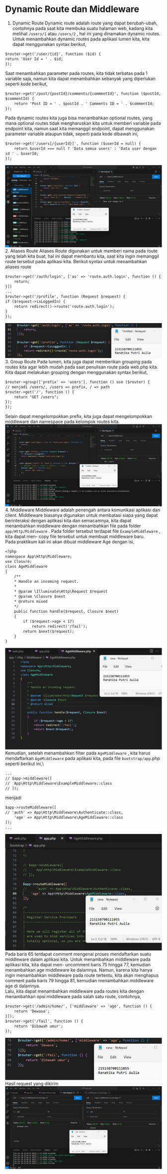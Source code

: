 # Dynamic Route dan Middleware

1. Dynamic Route
Dynamic route adalah route yang dapat berubah-ubah, contohnya pada saat kita membuka suatu halaman web, kadang kita melihat `/users/1` atau `/users/2` , hal ini yang dinamakan dynamic routes. <br>
Untuk menambahkan dynamic routes pada aplikasi lumen kita, kita dapat menggunakan syntax berikut,
```
$router->get('/user/{id}', function ($id) {
return 'User Id = ' . $id;
});
```
Saat menambahkan parameter pada routes, kita tidak terbatas pada 1 variable saja, namun kita dapat menambahkan sebanyak yang diperlukan seperti kode berikut,
```
$router->get('/post/{postId}/comments/{commentId}', function ($postId, $commentId) {
    return 'Post ID = ' . $postId . ' Comments ID = ' . $commentId;
});
```
Pada dynamic routes kita juga bisa menambahkan optional routes, yang mana optional routes tidak mengharuskan kita untuk memberi variable pada endpoint kita, namun saat kita memanggil endpoint, dapat menggunakan parameter variable ataupun tidak, seperti pada kode dibawah ini,
```
$router->get('/users[/{userId}]', function ($userId = null) {
    return $userId === null ? 'Data semua users' : 'Data user dengan id ' . $userId;
});
```
![ss 1.1](../modul%205/ss%205/1.1.png)
2. Aliases Route
Aliases Route digunakan untuk memberi nama pada route yang telah kita buat, hal ini dapat membantu kita, saat kita ingin memanggil route tersebut pada aplikasi kita. Berikut syntax untuk menambahkan aliases route
```
$router->get('/auth/login', ['as' => 'route.auth.login', function () {
    return;
}])
...
$router->get('/profile', function (Request $request) {
if ($request->isLoggedIn) {
    return redirect()->route('route.auth.login');
}
});
```
![ss 1.2](../modul%205/ss%205/1.2.png)
3. Group Route
Pada lumen, kita juga dapat memberikan grouping pada routes kita agar lebih mudah pada saat penulisan route pada web.php kita. Kita dapat melakukan grouping dengan
menggunakan syntax berikut,
```
$router->group(['prefix' => 'users'], function () use ($router) {
// menjadi /users/, /users => prefix, / => path
$router->get('/', function () { 
    return "GET /users";
});
});
```
Selain dapat mengelompokkan prefix, kita juga dapat mengelompokkan middleware dan namespace pada kelompok routes kita.
![ss 1.3](../modul%205/ss%205/1.3.png)
4. Middleware
Middleware adalah penengah antara komunikasi aplikasi dan client. Middleware biasanya digunakan untuk membatasi siapa yang dapat berinteraksi dengan aplikasi kita dan semacamnya, kita dapat menambahkan middleware dengan menambahkan file pada folder `app/Http/Middleware` . Pada folder tersebut terdapat file `ExampleMiddleware` , kita dapat men-
copy file tersebut untuk membuat middleware baru. <br>
Pada praktikum kali ini akan dibuat middleware Age dengan isi,
```
<?php
namespace App\Http\Middleware;
use Closure;
class AgeMiddleware
{
    /**
    * Handle an incoming request.
    *
    * @param \Illuminate\Http\Request $request
    * @param \Closure $next
    * @return mixed
    */
    public function handle($request, Closure $next)
    {
        if ($request->age < 17)
            return redirect('/fail');
        return $next($request);
    }
}
```
![ss 1.4](../modul%205/ss%205/1.4.png) <br>
Kemudian, setelah menambahkan filter pada `AgeMiddleware` , kita harus mendaftarkan `AgeMiddleware` pada aplikasi kita, pada file `bootstrap/app`.php seperti berikut ini,\
```
...
// $app->middleware([
//  App\Http\Middleware\ExampleMiddleware::class
// ]);
```
menjadi
```
$app->routeMiddleware([
// 'auth' => App\Http\Middleware\Authenticate::class,
    'age' => App\Http\Middleware\AgeMiddleware::class
]);
...
```
![ss 1.5](../modul%205/ss%205/1.5.png) <br>
Pada baris 65 terdapat comment mengenai proses mendaftarkan suatu middleware dalam aplikasi kita. Untuk menambahkan middleware pada aplikasi kita, kita dapat men-
uncomment baris 75 hingga 77, kemudian menambahkan age middleware ke dalamnya. Namun, karena kita hanya ingin menambahkan middleware pada route tertentu, kita akan
menghapus comment pada baris 79 hingga 81, kemudian menambahkan middleware age di dalamnya. <br>
Lalu, kita dapat menambahkan middleware pada routes kita dengan menambahkan opsi middleware pada salah satu route, contohnya,
```
$router->get('/admin/home/', ['middleware' => 'age', function () {
    return 'Dewasa';
}]);
$router->get('/fail', function () {
    return 'Dibawah umur';
});
```
![ss 1.6](../modul%205/ss%205/1.6.png) <br>
Hasil request yang dikirim <br>
![ss 1.7](../modul%205/ss%205/1.7.png)